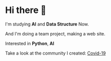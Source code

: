 <!DOCTYPE html>
<html>
  <head>
    <meta charset="utf-8">
  </head>
  <body>
    <h1>Hi there 👋</h1>
    <p>I'm studying <strong>AI</strong> and <strong>Data Structure</strong> Now.</p>
    <p>And I'm doing a team project, making a web site.</p>
    <p>Interested in <strong>Python</strong>, <strong>AI</strong></p>
    <p>Take a look at the community I created: <a href="https://github.com/sooo03/Covid-19">Covid-19</a></p>
  </body>
</html>
